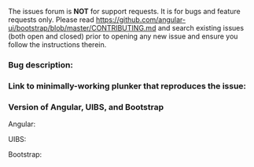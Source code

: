 The issues forum is __NOT__ for support requests. It is for bugs and feature requests only.
Please read https://github.com/angular-ui/bootstrap/blob/master/CONTRIBUTING.md and search
existing issues (both open and closed) prior to opening any new issue and ensure you follow the instructions therein.

### Bug description:

### Link to minimally-working plunker that reproduces the issue:

### Version of Angular, UIBS, and Bootstrap

Angular:

UIBS:

Bootstrap:
